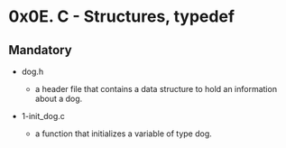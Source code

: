 # 0x0E. C - Structures, typedef

## Mandatory

- dog.h

  - a header file that contains a data structure to hold an information about a dog.

- 1-init_dog.c

  - a function that initializes a variable of type dog.
